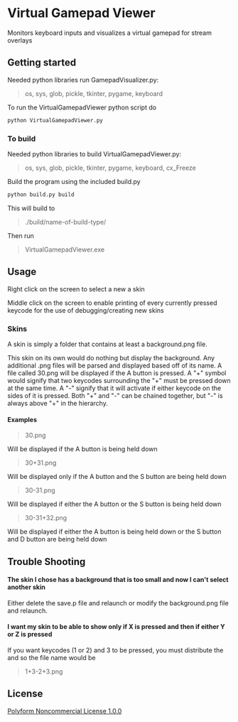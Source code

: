 # Virtual Gamepad Viewer
Monitors keyboard inputs and visualizes a virtual gamepad for stream overlays

## Getting started
Needed python libraries run GamepadVisualizer.py:
> os, sys, glob, pickle, tkinter, pygame, keyboard



To run the VirtualGamepadViewer python script do
```bash
python VirtualGamepadViewer.py
```
### To build
Needed python libraries to build VirtualGamepadViewer.py:
> os, sys, glob, pickle, tkinter, pygame, keyboard, cx_Freeze

Build the program using the included build.py

```bash
python build.py build
```
This will build to
> ./build/name-of-build-type/

Then run 
> VirtualGamepadViewer.exe

## Usage
Right click on the screen to select a new a skin

Middle click on the screen to enable printing of every currently pressed keycode 
for the use of debugging/creating new skins

### Skins
A skin is simply a folder that contains at least a background.png file.

This skin on its own would do nothing but display the background. Any additional .png files will be parsed and displayed based off of its name. A file called 30.png will be displayed if the A button is pressed. A "+" symbol would signify that two keycodes surrounding the "+" must be pressed down at the same time. A "-" signify that it will activate if either keycode on the sides of it is pressed. Both "+" and "-" can be chained together, but "-" is always above "+" in the hierarchy.

#### Examples
>30.png

Will be displayed if the A button is being held down

> 30+31.png

Will be displayed only if the A button and the S button are being held down

> 30-31.png

Will be displayed if either the A button or the S button is being held down

> 30-31+32.png

Will be displayed if either the A button is being held down or the S button and D button are being held down

## Trouble Shooting

#### The skin I chose has a background that is too small and now I can't select another skin
Either delete the save.p file and relaunch or modify the background.png file and relaunch.

#### I want my skin to be able to show only if X is pressed and then if either Y or Z is pressed
If you want keycodes (1 or 2) and 3 to be pressed, you must distribute the and so the file name would be
> 1+3-2+3.png
## License
[Polyform Noncommercial License 1.0.0](./LICENSE)
